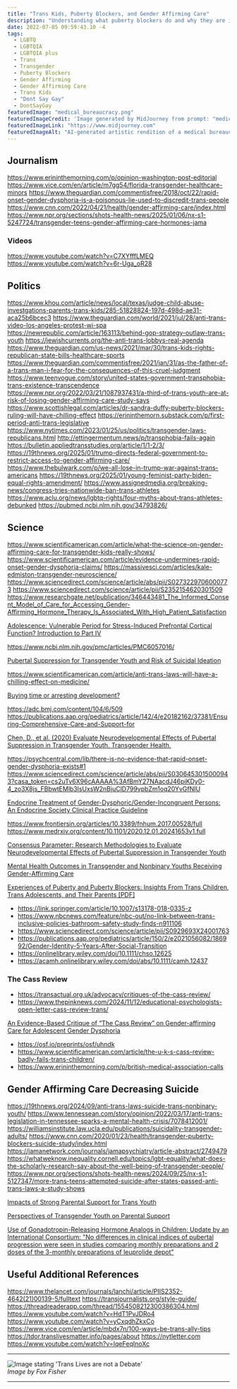 ```yaml
---
title: "Trans Kids, Puberty Blockers, and Gender Affirming Care"
description: "Understanding what puberty blockers do and why they are important."
date: 2022-07-05 09:59:43.10 -4
tags:
  - LGBTQ
  - LGBTQIA
  - LGBTQIA plus
  - Trans
  - Transgender
  - Puberty Blockers
  - Gender Affirming
  - Gender Affirming Care
  - Trans Kids
  - "Dont Say Gay"
  - DontSayGay
featuredImage: "medical_bureaucracy.png"
featuredImageCredit: 'Image generated by MidJourney from prompt: "medical bureaucracy"'
featuredImageLink: "https://www.midjourney.com"
featuredImageAlt: "AI-generated artistic rendition of a medical bureaucracy"
---
```


## Journalism

https://www.erininthemorning.com/p/opinion-washington-post-editorial
https://www.vice.com/en/article/m7gg54/florida-transgender-healthcare-minors
https://www.theguardian.com/commentisfree/2018/oct/22/rapid-onset-gender-dysphoria-is-a-poisonous-lie-used-to-discredit-trans-people
https://www.cnn.com/2022/04/21/health/gender-affirming-care/index.html
https://www.npr.org/sections/shots-health-news/2025/01/06/nx-s1-5247724/transgender-teens-gender-affirming-care-hormones-jama

### Videos

https://www.youtube.com/watch?v=C7XYfffLMEQ
https://www.youtube.com/watch?v=6r-Uga_oR28

## Politics

https://www.khou.com/article/news/local/texas/judge-child-abuse-investgations-parents-trans-kids/285-51828824-197d-498d-ae31-aca25b6bcec3
https://www.theguardian.com/world/2021/jul/28/anti-trans-video-los-angeles-protest-wi-spa
https://newrepublic.com/article/163113/behind-gop-strategy-outlaw-trans-youth
https://jewishcurrents.org/the-anti-trans-lobbys-real-agenda
https://www.theguardian.com/us-news/2021/mar/30/trans-kids-rights-republican-state-bills-healthcare-sports
https://www.theguardian.com/commentisfree/2021/jan/31/as-the-father-of-a-trans-man-i-fear-for-the-consequences-of-this-cruel-judgment
https://www.teenvogue.com/story/united-states-government-transphobia-trans-existence-transcendence
https://www.npr.org/2022/03/21/1087937431/a-third-of-trans-youth-are-at-risk-of-losing-gender-affirming-care-study-says
https://www.scottishlegal.com/articles/dr-sandra-duffy-puberty-blockers-ruling-will-have-chilling-effect
https://erininthemorn.substack.com/p/first-period-anti-trans-legislative
https://www.nytimes.com/2023/01/25/us/politics/transgender-laws-republicans.html
http://ettingermentum.news/p/transphobia-fails-again
https://bulletin.appliedtransstudies.org/article/1/1-2/3/
https://19thnews.org/2025/01/trump-directs-federal-government-to-restrict-access-to-gender-affirming-care/
https://www.thebulwark.com/p/we-all-lose-in-trump-war-against-trans-americans
https://19thnews.org/2025/01/young-feminist-party-biden-equal-rights-amendment/
https://www.assignedmedia.org/breaking-news/congress-tries-nationwide-ban-trans-athletes
https://www.aclu.org/news/lgbtq-rights/four-myths-about-trans-athletes-debunked
https://pubmed.ncbi.nlm.nih.gov/34793826/

## Science

https://www.scientificamerican.com/article/what-the-science-on-gender-affirming-care-for-transgender-kids-really-shows/
https://www.scientificamerican.com/article/evidence-undermines-rapid-onset-gender-dysphoria-claims/
https://massivesci.com/articles/kale-edmiston-transgender-neuroscience/
https://www.sciencedirect.com/science/article/abs/pii/S0273229706000773
https://www.sciencedirect.com/science/article/pii/S2352154620301509
https://www.researchgate.net/publication/346443481_The_Informed_Consent_Model_of_Care_for_Accessing_Gender-Affirming_Hormone_Therapy_Is_Associated_With_High_Patient_Satisfaction

<a href="https://nyaspubs.onlinelibrary.wiley.com/doi/abs/10.1196/annals.1308.017" target="_blank">Adolescence: Vulnerable Period for Stress-Induced Prefrontal Cortical Function? Introduction to Part IV</a>

<a href="https://www.ncbi.nlm.nih.gov/pmc/articles/PMC6057016/" target="_blank">https://www.ncbi.nlm.nih.gov/pmc/articles/PMC6057016/</a>

<a href="https://www.ncbi.nlm.nih.gov/pmc/articles/PMC7073269/" target="_blank">Pubertal Suppression for Transgender Youth and Risk of Suicidal Ideation</a>

<a href="https://www.scientificamerican.com/article/anti-trans-laws-will-have-a-chilling-effect-on-medicine/" target="_blank">https://www.scientificamerican.com/article/anti-trans-laws-will-have-a-chilling-effect-on-medicine/</a>

<a href="https://www.ncbi.nlm.nih.gov/pmc/articles/PMC6806792/" target="_blank">Buying time or arresting development?</a>

https://adc.bmj.com/content/104/6/509
https://publications.aap.org/pediatrics/article/142/4/e20182162/37381/Ensuring-Comprehensive-Care-and-Support-for

<a href="https://www.liebertpub.com/doi/10.1089/trgh.2020.0006" target="_blank">Chen, D., et al. (2020) Evaluate Neurodevelopmental Effects of Pubertal Suppression in Transgender Youth. Transgender Health.</a>

https://psychcentral.com/lib/there-is-no-evidence-that-rapid-onset-gender-dysphoria-exists#1
https://www.sciencedirect.com/science/article/abs/pii/S0306453015000943?casa_token=cs2uTv6X96cAAAAA%3AfBmY27NAacdJ46piKDy0-4_zo3X8js_FBbwtEMlb3lsUxsW2nBjuClD799vpbZm1oq20YvGfNIU

<a href="https://academic.oup.com/jcem/article/102/11/3869/4157558" target="_blank">Endocrine Treatment of Gender-Dysphoric/Gender-Incongruent Persons: An Endocrine Society Clinical Practice Guideline</a>

https://www.frontiersin.org/articles/10.3389/fnhum.2017.00528/full
https://www.medrxiv.org/content/10.1101/2020.12.01.20241653v1.full

<a href="https://www.liebertpub.com/doi/10.1089/trgh.2020.0006" target="_blank">Consensus Parameter: Research Methodologies to Evaluate Neurodevelopmental Effects of Pubertal Suppression in Transgender Youth</a>

<a href="https://pubmed.ncbi.nlm.nih.gov/35212746/" target="_blank">Mental Health Outcomes in Transgender and Nonbinary Youths Receiving Gender-Affirming Care</a>

<a href="https://otdchile.org/wp-content/uploads/2024/06/Experiences-of-Puberty-and-Puberty-Blockers-Insights-From-Trans-Children-Trans-Adolescents-and-Their-Parents-.pdf" target="_blank">Experiences of Puberty and Puberty Blockers: Insights From Trans Children, Trans Adolescents, and Their Parents [PDF]</a>

- https://link.springer.com/article/10.1007/s13178-018-0335-z
- https://www.nbcnews.com/feature/nbc-out/no-link-between-trans-inclusive-policies-bathroom-safety-study-finds-n911106
- https://www.sciencedirect.com/science/article/pii/S0929693X24001763
- https://publications.aap.org/pediatrics/article/150/2/e2021056082/186992/Gender-Identity-5-Years-After-Social-Transition
- https://onlinelibrary.wiley.com/doi/10.1111/chso.12625
- https://acamh.onlinelibrary.wiley.com/doi/abs/10.1111/camh.12437

### The Cass Review

- https://transactual.org.uk/advocacy/critiques-of-the-cass-review/
- https://www.thepinknews.com/2024/11/12/educational-psychologists-open-letter-cass-review-trans/

<a href="https://law.yale.edu/sites/default/files/documents/integrity-project_cass-response.pdf" target="_blank">An Evidence-Based Critique of “The Cass Review” on Gender-affirming Care for Adolescent Gender Dysphoria</a>

- https://osf.io/preprints/osf/uhndk
- https://www.scientificamerican.com/article/the-u-k-s-cass-review-badly-fails-trans-children/
- https://www.erininthemorning.com/p/british-medical-association-calls

## Gender Affirming Care Decreasing Suicide

https://19thnews.org/2024/09/anti-trans-laws-suicide-trans-nonbinary-youth/
https://www.tennessean.com/story/opinion/2022/03/17/anti-trans-legislation-in-tennessee-sparks-a-mental-health-crisis/7078412001/
https://williamsinstitute.law.ucla.edu/publications/suicidality-transgender-adults/
https://www.cnn.com/2020/01/23/health/transgender-puberty-blockers-suicide-study/index.html
https://jamanetwork.com/journals/jamapsychiatry/article-abstract/2749479
https://whatweknow.inequality.cornell.edu/topics/lgbt-equality/what-does-the-scholarly-research-say-about-the-well-being-of-transgender-people/
https://www.npr.org/sections/shots-health-news/2024/09/25/nx-s1-5127347/more-trans-teens-attempted-suicide-after-states-passed-anti-trans-laws-a-study-shows

<a href="https://www.researchgate.net/publication/284551812_Impacts_of_Strong_Parental_Support_for_Trans_Youth" target="_blank">Impacts of Strong Parental Support for Trans Youth</a>

<a href="https://journals.sagepub.com/doi/abs/10.1177/1090198120965504" target="_blank">Perspectives of Transgender Youth on Parental Support</a>

<a href="http://karger.com/hrp/article/91/6/357/162902/Use-of-Gonadotropin-Releasing-Hormone-Analogs-in" target="_blank">Use of Gonadotropin-Releasing Hormone Analogs in Children: Update by an International Consortium: "No differences in clinical indices of pubertal progression were seen in studies comparing monthly preparations and 2 doses of the 3-monthly preparations of leuprolide depot"</a>

## Useful Additional References

https://www.thelancet.com/journals/lanchi/article/PIIS2352-4642(21)00139-5/fulltext
https://transjournalists.org/style-guide/
https://threadreaderapp.com/thread/1554508212300386304.html
https://www.youtube.com/watch?v=HdT1PvJDRo4
https://www.youtube.com/watch?v=yCxqdhZkxCo
https://www.vice.com/en/article/mbdx7n/100-ways-be-trans-ally-tips
https://tdor.translivesmatter.info/pages/about
https://nytletter.com
https://www.youtube.com/watch?v=IqeFeqInoXc

<hr />

<img src="/img/not-a-debate.jpg" alt="Image stating 'Trans Lives are not a Debate'" /><br />
<em>Image by Fox Fisher</em>

<hr />
